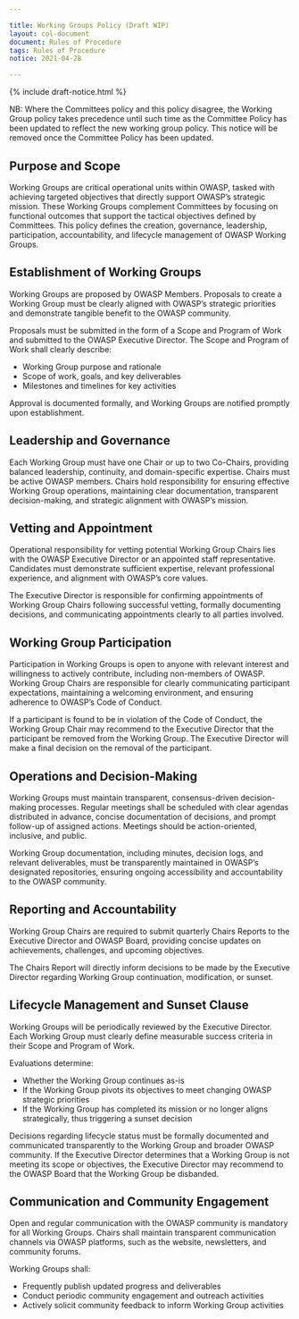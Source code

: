 ```yaml
---

title: Working Groups Policy (Draft WIP)
layout: col-document
document: Rules of Procedure
tags: Rules of Procedure
notice: 2021-04-28

---
```


{% include draft-notice.html %}

NB: Where the Committees policy and this policy disagree, the Working Group policy takes precedence until such time as the Committee Policy has been updated to reflect the new working group policy. This notice will be removed once the Committee Policy has been updated.

## Purpose and Scope

Working Groups are critical operational units within OWASP, tasked with achieving targeted objectives that directly support OWASP’s strategic mission. These Working Groups complement Committees by focusing on functional outcomes that support the tactical objectives defined by Committees. This policy defines the creation, governance, leadership, participation, accountability, and lifecycle management of OWASP Working Groups.

## Establishment of Working Groups

Working Groups are proposed by OWASP Members. Proposals to create a Working Group must be clearly aligned with OWASP’s strategic priorities and demonstrate tangible benefit to the OWASP community.

Proposals must be submitted in the form of a Scope and Program of Work and submitted to the OWASP Executive Director. The Scope and Program of Work shall clearly describe:

* Working Group purpose and rationale  
* Scope of work, goals, and key deliverables  
* Milestones and timelines for key activities

Approval is documented formally, and Working Groups are notified promptly upon establishment.

## Leadership and Governance

Each Working Group must have one Chair or up to two Co-Chairs, providing balanced leadership, continuity, and domain-specific expertise. Chairs must be active OWASP members. Chairs hold responsibility for ensuring effective Working Group operations, maintaining clear documentation, transparent decision-making, and strategic alignment with OWASP’s mission.

## Vetting and Appointment

Operational responsibility for vetting potential Working Group Chairs lies with the OWASP Executive Director or an appointed staff representative. Candidates must demonstrate sufficient expertise, relevant professional experience, and alignment with OWASP’s core values.

The Executive Director is responsible for confirming appointments of Working Group Chairs following successful vetting, formally documenting decisions, and communicating appointments clearly to all parties involved.

## Working Group Participation

Participation in Working Groups is open to anyone with relevant interest and willingness to actively contribute, including non-members of OWASP. Working Group Chairs are responsible for clearly communicating participant expectations, maintaining a welcoming environment, and ensuring adherence to OWASP’s Code of Conduct.

If a participant is found to be in violation of the Code of Conduct, the Working Group Chair may recommend to the Executive Director that the participant be removed from the Working Group. The Executive Director will make a final decision on the removal of the participant.

## Operations and Decision-Making

Working Groups must maintain transparent, consensus-driven decision-making processes. Regular meetings shall be scheduled with clear agendas distributed in advance, concise documentation of decisions, and prompt follow-up of assigned actions. Meetings should be action-oriented, inclusive, and public.

Working Group documentation, including minutes, decision logs, and relevant deliverables, must be transparently maintained in OWASP’s designated repositories, ensuring ongoing accessibility and accountability to the OWASP community.

## Reporting and Accountability

Working Group Chairs are required to submit quarterly Chairs Reports to the Executive Director and OWASP Board, providing concise updates on achievements, challenges, and upcoming objectives. 

The Chairs Report will directly inform decisions to be made by the Executive Director regarding Working Group continuation, modification, or sunset.

## Lifecycle Management and Sunset Clause

Working Groups will be periodically reviewed by the Executive Director. Each Working Group must clearly define measurable success criteria in their Scope and Program of Work.

Evaluations determine:

* Whether the Working Group continues as-is  
* If the Working Group pivots its objectives to meet changing OWASP strategic priorities  
* If the Working Group has completed its mission or no longer aligns strategically, thus triggering a sunset decision

Decisions regarding lifecycle status must be formally documented and communicated transparently to the Working Group and broader OWASP community. If the Executive Director determines that a Working Group is not meeting its scope or objectives, the Executive Director may recommend to the OWASP Board that the Working Group be disbanded.

## Communication and Community Engagement

Open and regular communication with the OWASP community is mandatory for all Working Groups. Chairs shall maintain transparent communication channels via OWASP platforms, such as the website, newsletters, and community forums.

Working Groups shall:

* Frequently publish updated progress and deliverables  
* Conduct periodic community engagement and outreach activities  
* Actively solicit community feedback to inform Working Group activities
